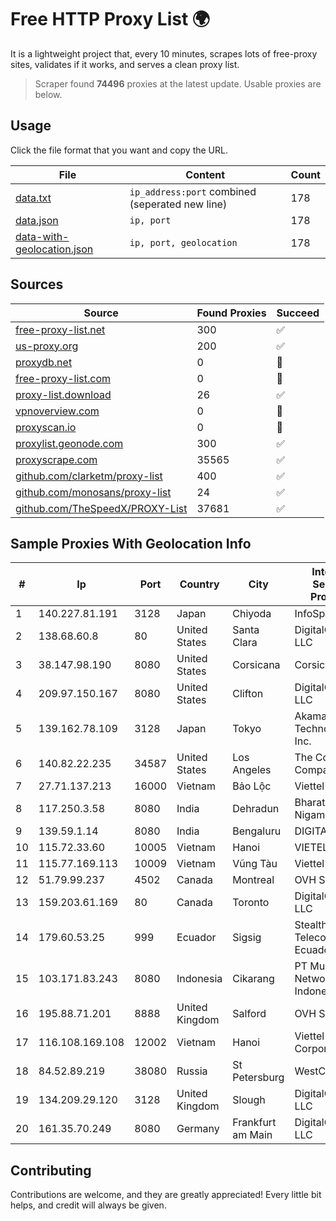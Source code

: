 
# Free HTTP Proxy List 🌍

It is a lightweight project that, every 10 minutes, scrapes lots of free-proxy sites, validates if it works, and serves a clean proxy list.


> Scraper found **74496** proxies at the latest update. Usable proxies are below.

## Usage

Click the file format that you want and copy the URL.


|File|Content|Count|
|----|-------|-----|
|[data.txt](https://raw.githubusercontent.com/themiralay/Proxy-List-World/master/data.txt)|`ip_address:port` combined (seperated new line)|178|
|[data.json](https://raw.githubusercontent.com/themiralay/Proxy-List-World/master/data.json)|`ip, port`|178|
|[data-with-geolocation.json](https://raw.githubusercontent.com/themiralay/Proxy-List-World/master/data-with-geolocation.json)|`ip, port, geolocation`|178|

## Sources

|Source|Found Proxies|Succeed|
|------|-------------|-------|
|[free-proxy-list.net](https://free-proxy-list.net)|300|✅|
|[us-proxy.org](https://www.us-proxy.org)|200|✅|
|[proxydb.net](http://proxydb.net)|0|🚫|
|[free-proxy-list.com](https://free-proxy-list.com/?page=&port=&type%5B%5D=http&type%5B%5D=https&up_time=0&search=Search)|0|🚫|
|[proxy-list.download](https://www.proxy-list.download/HTTP)|26|✅|
|[vpnoverview.com](https://vpnoverview.com/privacy/anonymous-browsing/free-proxy-servers)|0|🚫|
|[proxyscan.io](https://www.proxyscan.io)|0|🚫|
|[proxylist.geonode.com](https://proxylist.geonode.com/api/proxy-list?limit=300&page=1&sort_by=lastChecked&sort_type=desc&protocols=http,https)|300|✅|
|[proxyscrape.com](https://api.proxyscrape.com/v2/?request=displayproxies&protocol=http&timeout=10000&country=all&ssl=all&anonymity=all)|35565|✅|
|[github.com/clarketm/proxy-list](https://raw.githubusercontent.com/clarketm/proxy-list/master/proxy-list-raw.txt)|400|✅|
|[github.com/monosans/proxy-list](https://raw.githubusercontent.com/monosans/proxy-list/main/proxies/http.txt)|24|✅|
|[github.com/TheSpeedX/PROXY-List](https://raw.githubusercontent.com/TheSpeedX/PROXY-List/master/http.txt)|37681|✅|


## Sample Proxies With Geolocation Info

|#|Ip|Port|Country|City|Internet Service Provider|
|-|--|----|-------|----|-------------------------|
|1|140.227.81.191|3128|Japan|Chiyoda|InfoSphere|
|2|138.68.60.8|80|United States|Santa Clara|DigitalOcean, LLC|
|3|38.147.98.190|8080|United States|Corsicana|Corsicana ISD|
|4|209.97.150.167|8080|United States|Clifton|DigitalOcean, LLC|
|5|139.162.78.109|3128|Japan|Tokyo|Akamai Technologies, Inc.|
|6|140.82.22.235|34587|United States|Los Angeles|The Constant Company|
|7|27.71.137.213|16000|Vietnam|Bảo Lộc|Viettel Group|
|8|117.250.3.58|8080|India|Dehradun|Bharat Sanchar Nigam Ltd|
|9|139.59.1.14|8080|India|Bengaluru|DIGITALOCEAN|
|10|115.72.33.60|10005|Vietnam|Hanoi|VIETELmetro|
|11|115.77.169.113|10009|Vietnam|Vũng Tàu|Viettel Group|
|12|51.79.99.237|4502|Canada|Montreal|OVH SAS|
|13|159.203.61.169|80|Canada|Toronto|DigitalOcean, LLC|
|14|179.60.53.25|999|Ecuador|Sigsig|Stealth Telecom del Ecuador|
|15|103.171.83.243|8080|Indonesia|Cikarang|PT Multi Network Indonesia|
|16|195.88.71.201|8888|United Kingdom|Salford|OVH SAS|
|17|116.108.169.108|12002|Vietnam|Hanoi|Viettel Corporation|
|18|84.52.89.219|38080|Russia|St Petersburg|WestCall|
|19|134.209.29.120|3128|United Kingdom|Slough|DigitalOcean, LLC|
|20|161.35.70.249|8080|Germany|Frankfurt am Main|DigitalOcean, LLC|



## Contributing

Contributions are welcome, and they are greatly appreciated! Every
little bit helps, and credit will always be given.

